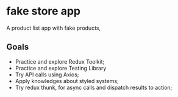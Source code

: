 # fake store app
A product list app with fake products,

## Goals 
 - Practice and explore Redux Toolkit;
 - Practice and explore Testing Library
 - Try API calls using Axios;
 - Apply knowledges about styled systems;
 - Try redux thunk, for async calls and dispatch results to action;
